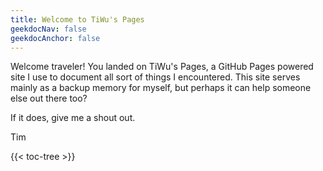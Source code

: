 ```yaml
---
title: Welcome to TiWu's Pages
geekdocNav: false
geekdocAnchor: false
---
```


Welcome traveler! You landed on TiWu's Pages, a GitHub Pages powered site I use to document all sort of things I encountered. This site serves mainly as a backup memory for myself, but perhaps it can help someone else out there too?

If it does, give me a shout out.

Tim

{{< toc-tree >}}
